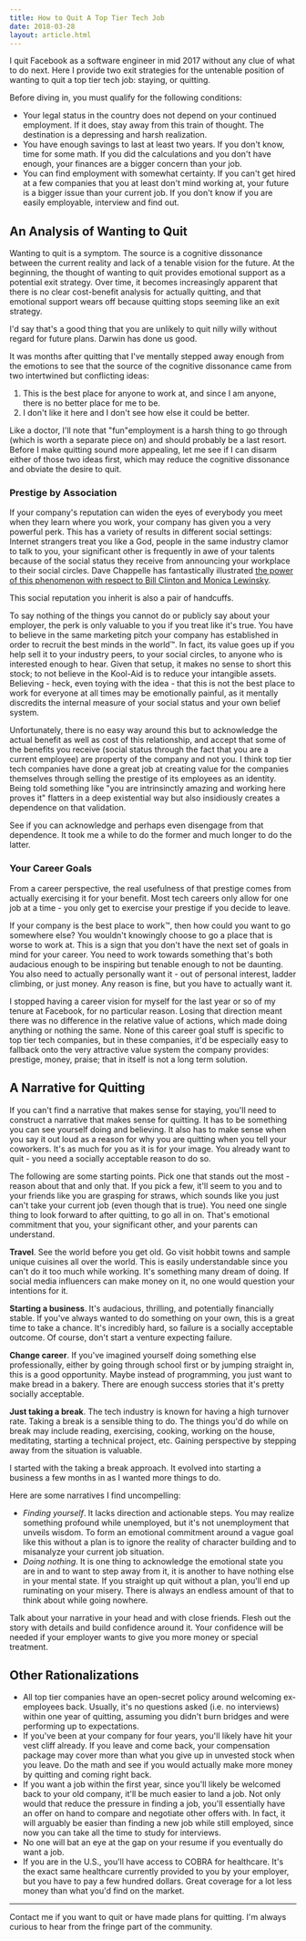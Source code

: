 ```yaml
---
title: How to Quit A Top Tier Tech Job
date: 2018-03-28
layout: article.html
---
```


I quit Facebook as a software engineer in mid 2017 without any clue of what to do next. Here I provide two exit strategies for the untenable position of wanting to quit a top tier tech job: staying, or quitting.

Before diving in, you must qualify for the following conditions:

- Your legal status in the country does not depend on your continued employment. If it does, stay away from this train of thought. The destination is a depressing and harsh realization.
- You have enough savings to last at least two years. If you don't know, time for some math. If you did the calculations and you don't have enough, your finances are a bigger concern than your job.
- You can find employment with somewhat certainty. If you can't get hired at a few companies that you at least don't mind working at, your future is a bigger issue than your current job. If you don't know if you are easily employable, interview and find out.

## An Analysis of Wanting to Quit

Wanting to quit is a symptom. The source is a cognitive dissonance between the current reality and lack of a tenable vision for the future. At the beginning, the thought of wanting to quit provides emotional support as a potential exit strategy. Over time, it becomes increasingly apparent that there is no clear cost-benefit analysis for actually quitting, and that emotional support wears off because quitting stops seeming like an exit strategy.

I'd say that's a good thing that you are unlikely to quit nilly willy without regard for future plans. Darwin has done us good.

It was months after quitting that I've mentally stepped away enough from the emotions to see that the source of the cognitive dissonance came from two intertwined but conflicting ideas:

1. This is the best place for anyone to work at, and since I am anyone, there is no better place for me to be.
2. I don't like it here and I don't see how else it could be better.

Like a doctor, I'll note that "fun"employment is a harsh thing to go through (which is worth a separate piece on) and should probably be a last resort. Before I make quitting sound more appealing, let me see if I can disarm either of those two ideas first, which may reduce the cognitive dissonance and obviate the desire to quit.

### Prestige by Association

If your company's reputation can widen the eyes of everybody you meet when they learn where you work, your company has given you a very powerful perk. This has a variety of results in different social settings: Internet strangers treat you like a God, people in the same industry clamor to talk to you, your significant other is frequently in awe of your talents because of the social status they receive from announcing your workplace to their social circles. Dave Chappelle has fantastically illustrated [the power of this phenomenon with respect to Bill Clinton and Monica Lewinsky][chappelle].

This social reputation you inherit is also a pair of handcuffs.

To say nothing of the things you cannot do or publicly say about your employer, the perk is only valuable to you if you treat like it's true. You have to believe in the same marketing pitch your company has established in order to recruit the best minds in the world™. In fact, its value goes up if you help sell it to your industry peers, to your social circles, to anyone who is interested enough to hear. Given that setup, it makes no sense to short this stock; to not believe in the Kool-Aid is to reduce your intangible assets. Believing - heck, even toying with the idea - that this is not the best place to work for everyone at all times may be emotionally painful, as it mentally discredits the internal measure of your social status and your own belief system.

Unfortunately, there is no easy way around this but to acknowledge the actual benefit as well as cost of this relationship, and accept that some of the benefits you receive (social status through the fact that you are a current employee) are property of the company and not you. I think top tier tech companies have done a great job at creating value for the companies themselves through selling the prestige of its employees as an identity. Being told something like "you are intrinsinctly amazing and working here proves it" flatters in a deep existential way but also insidiously creates a dependence on that validation.

See if you can acknowledge and perhaps even disengage from that dependence. It took me a while to do the former and much longer to do the latter.

### Your Career Goals

From a career perspective, the real usefulness of that prestige comes from actually exercising it for your benefit. Most tech careers only allow for one job at a time - you only get to exercise your prestige if you decide to leave.

If your company is the best place to work™, then how could you want to go somewhere else? You wouldn't knowingly choose to go a place that is worse to work at. This is a sign that you don't have the next set of goals in mind for your career. You need to work towards something that's both audacious enough to be inspiring but tenable enough to not be daunting. You also need to actually personally want it - out of personal interest, ladder climbing, or just money. Any reason is fine, but you have to actually want it.

I stopped having a career vision for myself for the last year or so of my tenure at Facebook, for no particular reason. Losing that direction meant there was no difference in the relative value of actions, which made doing anything or nothing the same. None of this career goal stuff is specific to top tier tech companies, but in these companies, it'd be especially easy to fallback onto the very attractive value system the company provides: prestige, money, praise; that in itself is not a long term solution.

## A Narrative for Quitting

If you can't find a narrative that makes sense for staying, you'll need to construct a narrative that makes sense for quitting. It has to be something you can see yourself doing and believing. It also has to make sense when you say it out loud as a reason for why you are quitting when you tell your coworkers. It's as much for you as it is for your image. You already want to quit - you need a socially acceptable reason to do so.

The following are some starting points. Pick one that stands out the most - reason about that and only that. If you pick a few, it'll seem to you and to your friends like you are grasping for straws, which sounds like you just can't take your current job (even though that is true). You need one single thing to look forward to after quitting, to go all in on. That's emotional commitment that you, your significant other, and your parents can understand.

**Travel**. See the world before you get old. Go visit hobbit towns and sample unique cuisines all over the world. This is easily understandable since you can't do it too much while working. It's something many dream of doing. If social media influencers can make money on it, no one would question your intentions for it.

**Starting a business**. It's audacious, thrilling, and potentially financially stable. If you've always wanted to do something on your own, this is a great time to take a chance. It's incredibly hard, so failure is a socially acceptable outcome. Of course, don't start a venture expecting failure.

**Change career**. If you've imagined yourself doing something else professionally, either by going through school first or by jumping straight in, this is a good opportunity. Maybe instead of programming, you just want to make bread in a bakery. There are enough success stories that it's pretty socially acceptable.

**Just taking a break**. The tech industry is known for having a high turnover rate. Taking a break is a sensible thing to do. The things you'd do while on break may include reading, exercising, cooking, working on the house, meditating, starting a technical project, etc. Gaining perspective by stepping away from the situation is valuable.

I started with the taking a break approach. It evolved into starting a business a few months in as I wanted more things to do.

Here are some narratives I find uncompelling:

- *Finding yourself*. It lacks direction and actionable steps. You may realize something profound while unemployed, but it's not unemployment that unveils wisdom. To form an emotional commitment around a vague goal like this without a plan is to ignore the reality of character building and to misanalyze your current job situation.
- *Doing nothing*. It is one thing to acknowledge the emotional state you are in and to want to step away from it, it is another to have nothing else in your mental state. If you straight up quit without a plan, you'll end up ruminating on your misery. There is always an endless amount of that to think about while going nowhere.

Talk about your narrative in your head and with close friends. Flesh out the story with details and build confidence around it. Your confidence will be needed if your employer wants to give you more money or special treatment.

## Other Rationalizations

- All top tier companies have an open-secret policy around welcoming ex-employees back. Usually, it's no questions asked (i.e. no interviews) within one year of quitting, assuming you didn't burn bridges and were performing up to expectations.
- If you've been at your company for four years, you'll likely have hit your vest cliff already. If you leave and come back, your compensation package may cover more than what you give up in unvested stock when you leave. Do the math and see if you would actually make more money by quitting and coming right back.
- If you want a job within the first year, since you'll likely be welcomed back to your old company, it'll be much easier to land a job. Not only would that reduce the pressure in finding a job, you'll essentially have an offer on hand to compare and negotiate other offers with. In fact, it will arguably be easier than finding a new job while still employed, since now you can take all the time to study for interviews.
- No one will bat an eye at the gap on your resume if you eventually do want a job.
- If you are in the U.S., you'll have access to COBRA for healthcare. It's the exact same healthcare currently provided to you by your employer, but you have to pay a few hundred dollars. Great coverage for a lot less money than what you'd find on the market.

---

Contact me if you want to quit or have made plans for quitting. I'm always curious to hear from the fringe part of the community.

  [chappelle]: https://www.youtube.com/watch?v=lu5HKs-IaM8

